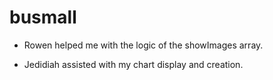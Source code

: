 # busmall

- Rowen helped me with the logic of the showImages array.

- Jedidiah assisted with my chart display and creation.
